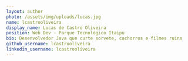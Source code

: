 ```yaml
---
layout: author
photo: /assets/img/uploads/lucas.jpg
name: lcastrooliveira
display_name: Lucas de Castro Oliveira
position: Web Dev - Parque Tecnológico Itaipu
bio: Desenvolvedor Java que curte sorvete, cachorros e filmes ruins
github_username: lcastrooliveira
linkedin_username: lcastrooliveira
---
```


